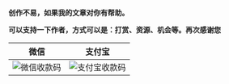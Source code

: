 **创作不易，如果我的文章对你有帮助。**

**可以支持一下作者，方式可以是：打赏、资源、机会等。再次感谢您**

|微信|支付宝|
|--|--|
|![微信收款码](http://blog-res.vm321.com/2020-03-06%2010.42.29.jpg)|![支付宝收款码](http://blog-res.vm321.com/2020-03-06%2010.42.43.jpg)|


